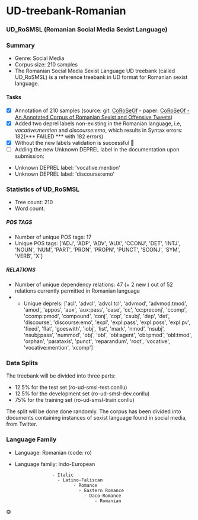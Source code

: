 # UD-treebank-Romanian
### UD_RoSMSL (Romanian Social Media Sexist Language)
### Summary
+ Genre: Social Media
+ Corpus size: 210 samples
+ The Romanian Social Media Sexist Language UD treebank (called UD_RoSMSL) is a reference treebank in UD format for Romanian sexist language.
#### Tasks
- [x] Annotation of 210 samples (source: git: [CoRoSeOf](https://github.com/DianaHoefels/CoRoSeOf) - paper:  [CoRoSeOf - An Annotated Corpus of Romanian Sexist and Offensive Tweets](https://aclanthology.org/2022.lrec-1.243/))
- [x] Added two deprel labels non-existing in the Romanian language, i.e, *vocative:mention* and *discourse:emo*,  which results in Syntax errors: 182(*** FAILED *** with 182 errors)
- [x] Without the new labels validation is successful :tada:
- [ ] Adding the new Unknown DEPREL label in the documentation upon submission:
- Unknown DEPREL label: 'vocative:mention'
- Unknown DEPREL label: 'discourse:emo'

### Statistics of UD_RoSMSL

- Tree count:  210
- Word count:
##### POS TAGS
- Number of unique POS tags: 17
- Unique POS tags: ['ADJ', 'ADP', 'ADV', 'AUX', 'CCONJ', 'DET', 'INTJ', 'NOUN', 'NUM', 'PART', 'PRON', 'PROPN', 'PUNCT', 'SCONJ', 'SYM', 'VERB', 'X']
##### RELATIONS
- Number of unique dependency relations: 47 (+ 2 new ) out of 52 relations currently permitted in Romanian language 
- - Unique deprels: ['acl', 'advcl', 'advcl:tcl', 'advmod', 'advmod:tmod', 'amod', 'appos', 'aux', 'aux:pass', 'case', 'cc', 'cc:preconj', 'ccomp', 'ccomp:pmod', 'compound', 'conj', 'cop', 'csubj', 'dep', 'det', 'discourse', 'discourse:emo', 'expl', 'expl:pass', 'expl:poss', 'expl:pv', 'fixed', 'flat', 'goeswith', 'iobj', 'list', 'mark', 'nmod', 'nsubj', 'nsubj:pass', 'nummod', 'obj', 'obl', 'obl:agent', 'obl:pmod', 'obl:tmod', 'orphan', 'parataxis', 'punct', 'reparandum', 'root', 'vocative', 'vocative:mention', 'xcomp']
 
### Data Splits

The treebank will be divided into three parts: 
- 12.5% for the test set (ro-ud-smsl-test.conllu)
- 12.5% for the development set (ro-ud-smsl-dev.conllu)
- 75% for the training set (ro-ud-smsl-train.conllu)

The split will be done done randomly. The corpus has been divided into documents containing instances of sexist language found in social media, from Twitter.  

### Language Family

+ Language: Romanian (code: ro) 
+ Language family: Indo-European

                    - Italic
                      - Latino-Faliscan
                            - Romance
                              - Eastern Romance
                                - Daco-Romance
                                    - Romanian


&copy;

